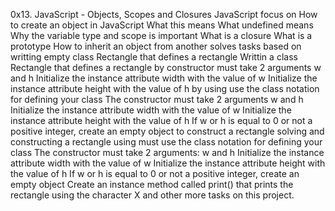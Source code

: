 0x13. JavaScript - Objects, Scopes and Closures
JavaScript
focus on How to create an object in JavaScript
What this means
What undefined means
Why the variable type and scope is important
What is a closure
What is a prototype
How to inherit an object from another
solves tasks based on 
writting  empty class Rectangle that defines a rectangle
Writtin a class Rectangle that defines a rectangle by  constructor must take 2 arguments w and h Initialize the instance attribute width with the value of w
Initialize the instance attribute height with the value of h
by using use the class notation for defining your class
The constructor must take 2 arguments w and h
Initialize the instance attribute width with the value of w
Initialize the instance attribute height with the value of h
If w or h is equal to 0 or not a positive integer, create an empty object to construct a rectangle
solving and constructing a rectangle using  must use the class notation for defining your class
The constructor must take 2 arguments: w and h
Initialize the instance attribute width with the value of w
Initialize the instance attribute height with the value of h
If w or h is equal to 0 or not a positive integer, create an empty object
Create an instance method called print() that prints the rectangle using the character X 
and other more tasks on  this project.
